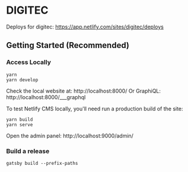 # DIGITEC

Deploys for digitec: https://app.netlify.com/sites/digitec/deploys

## Getting Started (Recommended)

### Access Locally

```
yarn
yarn develop
```

Check the local website at: http://localhost:8000/
Or GraphiQL: http://localhost:8000/___graphql

To test Netlify CMS locally, you'll need run a production build of the site:

```
yarn build
yarn serve
```

Open the admin panel: http://localhost:9000/admin/

### Build a release

```
gatsby build --prefix-paths
```

